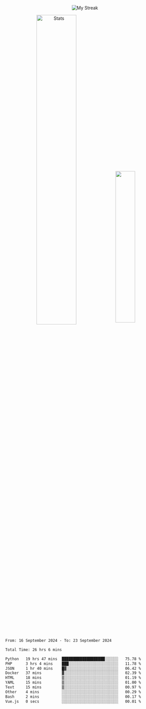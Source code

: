 <p align="center">
<picture>
  <source media="(prefers-color-scheme: dark)" srcset="http://github-readme-streak-stats.herokuapp.com?user=semolik&theme=dark&hide_border=true&background=DD272700">
  <img alt="My Streak" src="http://github-readme-streak-stats.herokuapp.com?user=semolik&hide_border=true">
</picture>
</p>
<div align="center">
  <picture>
    <source media="(prefers-color-scheme: dark)" srcset="https://github-readme-stats.vercel.app/api?username=semolik&show_icons=true&bg_color=DD272700&hide_border=true&theme=dark">
        <img alt="Stats" src="https://github-readme-stats.vercel.app/api?username=semolik&show_icons=true&bg_color=DD272700&hide_border=true" width="50%" >
  </picture>
  <sup>
  <picture>
  <source media="(prefers-color-scheme: dark)" srcset="https://github-readme-stats.vercel.app/api/top-langs/?username=semolik&layout=compact&hide_border=true&bg_color=DD272700&theme=dark">
  <img src="https://github-readme-stats.vercel.app/api/top-langs/?username=semolik&layout=compact&hide_border=true" width="35%" />
  </picture>
  </sup>
</div>
<!--START_SECTION:waka-->

```txt
From: 16 September 2024 - To: 23 September 2024

Total Time: 26 hrs 6 mins

Python   19 hrs 47 mins  ███████████████████░░░░░░   75.78 %
PHP      3 hrs 4 mins    ███░░░░░░░░░░░░░░░░░░░░░░   11.78 %
JSON     1 hr 40 mins    █▓░░░░░░░░░░░░░░░░░░░░░░░   06.42 %
Docker   37 mins         ▓░░░░░░░░░░░░░░░░░░░░░░░░   02.39 %
HTML     18 mins         ▒░░░░░░░░░░░░░░░░░░░░░░░░   01.19 %
YAML     15 mins         ▒░░░░░░░░░░░░░░░░░░░░░░░░   01.00 %
Text     15 mins         ▒░░░░░░░░░░░░░░░░░░░░░░░░   00.97 %
Other    4 mins          ░░░░░░░░░░░░░░░░░░░░░░░░░   00.29 %
Bash     2 mins          ░░░░░░░░░░░░░░░░░░░░░░░░░   00.17 %
Vue.js   0 secs          ░░░░░░░░░░░░░░░░░░░░░░░░░   00.01 %
```

<!--END_SECTION:waka-->

